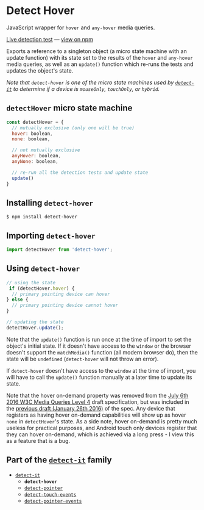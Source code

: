 # Detect Hover
<!-- todo: add links, add info about hover media queries -->
JavaScript wrapper for `hover` and `any-hover` media queries.

[Live detection test](todo) &#8212; [view on npm](todo)

Exports a reference to a singleton object (a micro state machine with an update function) with its state set to the results of the `hover` and `any-hover` media queries, as well as an `update()` function which re-runs the tests and updates the object's state.

*Note that `detect-hover` is one of the micro state machines used by [`detect-it`](todo) to determine if a device is `mouseOnly`, `touchOnly`, or `hybrid`.*

## `detectHover` micro state machine
```javascript
const detectHover = {
  // mutually exclusive (only one will be true)
  hover: boolean,
  none: boolean,

  // not mutually exclusive
  anyHover: boolean,
  anyNone: boolean,

  // re-run all the detection tests and update state
  update()
}
```

## Installing `detect-hover`
```terminal
$ npm install detect-hover
```

## Importing `detect-hover`
```javascript
import detectHover from 'detect-hover';
```


## Using `detect-hover`
```javascript
// using the state
 if (detectHover.hover) {
  // primary pointing device can hover
} else {
  // primary pointing device cannot hover
}

// updating the state
detectHover.update();
```
Note that the `update()` function is run once at the time of import to set the object's initial state. If it doesn't have access to the `window` or the browser doesn't support the `matchMedia()` function (all modern browser do), then the state will be `undefined` (`detect-hover` will not throw an error).  

If `detect-hover` doesn't have access to the `window` at the time of import, you will have to call the `update()` function manually at a later time to update its state.

Note that the hover on-demand property was removed from the [July 6th 2016 W3C Media Queries Level 4](todo) draft specification, but was included in the [previous draft (January 26th 2016)](todo) of the spec. Any device that registers as having hover on-demand capabilities will show up as hover `none` in `detectHover`'s state. As a side note, hover on-demand is pretty much useless for practical purposes, and Android touch only devices register that they can hover on-demand, which is achieved via a long press - I view this as a feature that is a bug.

## Part of the [`detect-it`](todo) family
- [`detect-it`](todo)
  - **`detect-hover`**
  - [`detect-pointer`](todo)
  - [`detect-touch-events`](todo)
  - [`detect-pointer-events`](todo)
